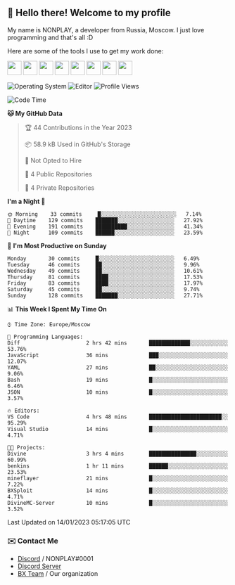 ## :wave: Hello there! Welcome to my profile

My name is NONPLAY, a developer from Russia, Moscow. I just love programming and that's all :D

Here are some of the tools I use to get my work done:

<kbd><img height="32" src="https://img.icons8.com/color/2x/visual-studio-code-2019.png"></kbd>
<kbd><img height="32" src="https://img.icons8.com/color/2x/linux.png"></kbd>
<kbd><img height="32" src="https://img.icons8.com/fluent/2x/console.png"></kbd>
<kbd><img height="32" src="https://img.icons8.com/color/2x/open-source.png"></kbd>
<kbd><img height="32" src="https://img.icons8.com/color/2x/git.png"></kbd>
<kbd><img height="32" src="https://img.icons8.com/color/2x/nginx.png"></kbd>
<a href="?#gh-light-mode-only"><kbd><img height="32" src="https://img.icons8.com/metro/2x/mysql.png"></kbd></a>
<a href="?#gh-dark-mode-only"><kbd><img height="32" src="https://img.icons8.com/FFFFFF/metro/2x/mysql.png"></kbd></a>

![Operating System](https://img.shields.io/badge/OS-Windows%2010%20Pro-informational?style=for-the-badge&logo=Windows&logoColor=white&color=007ec6)
![Editor](https://img.shields.io/badge/Editor-VS%20Code-informational?style=for-the-badge&logo=Visual%20Studio%20Code&logoColor=white&color=007ec6)
![Profile Views](https://komarev.com/ghpvc/?username=NONPLAYT&color=blue&style=for-the-badge)

<!--START_SECTION:waka-->
![Code Time](http://img.shields.io/badge/Code%20Time-38%20hrs%2048%20mins-blue)

**🐱 My GitHub Data** 

> 🏆 44 Contributions in the Year 2023
 > 
> 📦 58.9 kB Used in GitHub's Storage 
 > 
> 🚫 Not Opted to Hire
 > 
> 📜 4 Public Repositories 
 > 
> 🔑 4 Private Repositories  
 > 
**I'm a Night 🦉** 

```text
🌞 Morning    33 commits     █░░░░░░░░░░░░░░░░░░░░░░░░   7.14% 
🌆 Daytime    129 commits    ███████░░░░░░░░░░░░░░░░░░   27.92% 
🌃 Evening    191 commits    ██████████░░░░░░░░░░░░░░░   41.34% 
🌙 Night      109 commits    ██████░░░░░░░░░░░░░░░░░░░   23.59%

```
📅 **I'm Most Productive on Sunday** 

```text
Monday       30 commits     █░░░░░░░░░░░░░░░░░░░░░░░░   6.49% 
Tuesday      46 commits     ██░░░░░░░░░░░░░░░░░░░░░░░   9.96% 
Wednesday    49 commits     ██░░░░░░░░░░░░░░░░░░░░░░░   10.61% 
Thursday     81 commits     ████░░░░░░░░░░░░░░░░░░░░░   17.53% 
Friday       83 commits     ████░░░░░░░░░░░░░░░░░░░░░   17.97% 
Saturday     45 commits     ██░░░░░░░░░░░░░░░░░░░░░░░   9.74% 
Sunday       128 commits    ███████░░░░░░░░░░░░░░░░░░   27.71%

```


📊 **This Week I Spent My Time On** 

```text
⌚︎ Time Zone: Europe/Moscow

💬 Programming Languages: 
Diff                     2 hrs 42 mins       █████████████░░░░░░░░░░░░   53.76% 
JavaScript               36 mins             ███░░░░░░░░░░░░░░░░░░░░░░   12.07% 
YAML                     27 mins             ██░░░░░░░░░░░░░░░░░░░░░░░   9.06% 
Bash                     19 mins             █░░░░░░░░░░░░░░░░░░░░░░░░   6.46% 
JSON                     10 mins             █░░░░░░░░░░░░░░░░░░░░░░░░   3.57%

🔥 Editors: 
VS Code                  4 hrs 48 mins       ███████████████████████░░   95.29% 
Visual Studio            14 mins             █░░░░░░░░░░░░░░░░░░░░░░░░   4.71%

🐱‍💻 Projects: 
Divine                   3 hrs 4 mins        ███████████████░░░░░░░░░░   60.99% 
benkins                  1 hr 11 mins        ██████░░░░░░░░░░░░░░░░░░░   23.53% 
mineflayer               21 mins             █░░░░░░░░░░░░░░░░░░░░░░░░   7.22% 
BXSploit                 14 mins             █░░░░░░░░░░░░░░░░░░░░░░░░   4.71% 
DivineMC-Server          10 mins             █░░░░░░░░░░░░░░░░░░░░░░░░   3.52%

```


 Last Updated on 14/01/2023 05:17:05 UTC
<!--END_SECTION:waka-->

### ✉️ Contact Me

- [Discord](https://discord.com/users/597087584090587177) / NONPLAY#0001
- [Discord Server](https://discord.gg/p7cxhw7E2M)
- [BX Team](https://github.com/BX-Team) / Our organization
